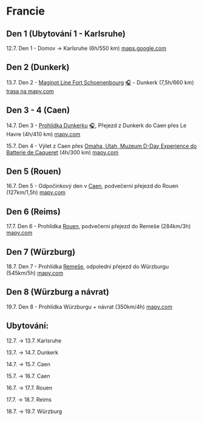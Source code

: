 # Francie
## Den 1 (Ubytování 1 - Karlsruhe)
12.7. Den 1 - Domov -> Karlsruhe (6h/550 km) [maps.google.com](https://maps.app.goo.gl/s3iRNBaW2Y9yqgW5A)

## Den 2 (Dunkerk)
13.7. Den 2 - [Maginot Line Fort Schoenenbourg](Informace/Schoenenbourg.md) [🎧](https://notebooklm.google.com/notebook/f8880d53-dadc-4ed6-b64e-4584a2703d2e/audio) - Dunkerk (7,5h/660 km) [trasa na mapy.com](https://mapy.com/s/mozokoguko)

## Den 3 - 4 (Caen)
14.7. Den 3 - [Prohlídka Dunkerku](Informace/Dunkerk.md) [🎧](), Přejezd z Dunkerk do Caen přes Le Havre (4h/410 km) [mapy.com](https://mapy.com/s/juvudogonu)

15.7. Den 4 - Výlet z Caen přes [Omaha, Utah, Muzeum D-Day Experience do Batterie de Caqueret](Informace/Plaze_a_baterie.md) (4h/300 km) [mapy.com](https://mapy.com/s/jukazarozo)

## Den 5 (Rouen)
16.7. Den 5 - Odpočinkový den v [Caen](Informace/caen.md), podvečerní přejezd do Rouen (127km/1,5h) [mapy.com](https://mapy.com/s/norujulesu)

## Den 6 (Reims)
17.7. Den 6 - Prohlídka [Rouen](Informace/Rouen.md), podvečerní přejezd do Remeše (284km/3h) [mapy.com](https://mapy.com/s/meregefubo)

## Den 7 (Würzburg)
18.7. Den 7 - Prohlídka [Remeše](Informace/Reims.md), odpolední přejezd do Würzburgu (545km/5h) [mapy.com](https://mapy.com/s/gunezuduso)

## Den 8 (Würzburg a návrat)
19.7. Den 8 - Prohlídka Würzburgu + návrat (350km/4h) [mapy.com](https://mapy.com/s/lupesaguho)


## Ubytování:

12.7. → 13.7.	Karlsruhe

13.7. → 14.7.	Dunkerk

14.7. → 15.7.	Caen

15.7. → 16.7.	Caen

16.7. → 17.7.	Rouen

17.7. → 18.7.	Reims

18.7. → 19.7.	Würzburg
